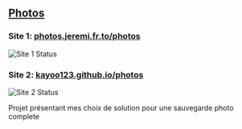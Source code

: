 ## [Photos](https://kayoo123.github.io/photos/)

### Site 1: [photos.jeremi.fr.to/photos](https://photos.jeremi.fr.to/photos)
![Site 1 Status](https://github.com/kayoo123/photos/actions/workflows/check_site1.yml/badge.svg?event=push)

### Site 2: [kayoo123.github.io/photos](https://kayoo123.github.io/photos)
![Site 2 Status](https://github.com/kayoo123/photos/actions/workflows/check_site2.yml/badge.svg?event=push)


Projet présentant mes choix de solution pour une sauvegarde photo complete
